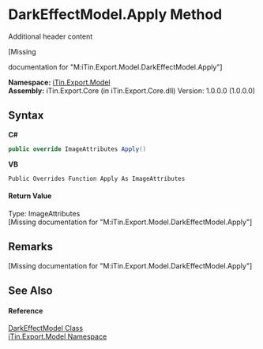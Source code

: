 # DarkEffectModel.Apply Method 
Additional header content 

\[Missing <summary> documentation for "M:iTin.Export.Model.DarkEffectModel.Apply"\]

**Namespace:**&nbsp;<a href="N_iTin_Export_Model">iTin.Export.Model</a><br />**Assembly:**&nbsp;iTin.Export.Core (in iTin.Export.Core.dll) Version: 1.0.0.0 (1.0.0.0)

## Syntax

**C#**<br />
``` C#
public override ImageAttributes Apply()
```

**VB**<br />
``` VB
Public Overrides Function Apply As ImageAttributes
```


#### Return Value
Type: ImageAttributes<br />\[Missing <returns> documentation for "M:iTin.Export.Model.DarkEffectModel.Apply"\]

## Remarks
\[Missing <remarks> documentation for "M:iTin.Export.Model.DarkEffectModel.Apply"\]

## See Also


#### Reference
<a href="T_iTin_Export_Model_DarkEffectModel">DarkEffectModel Class</a><br /><a href="N_iTin_Export_Model">iTin.Export.Model Namespace</a><br />
